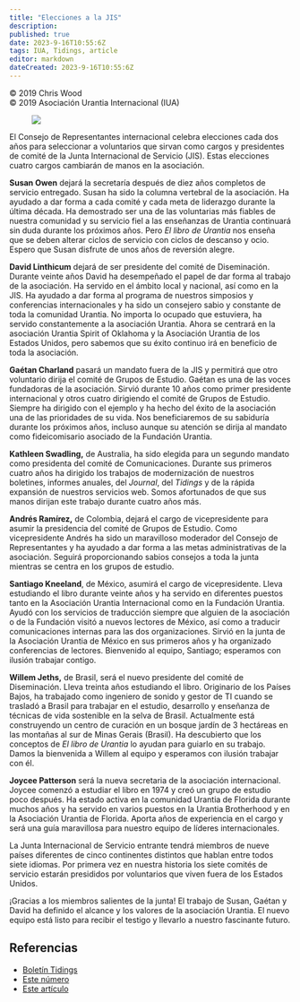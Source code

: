 ```yaml
---
title: "Elecciones a la JIS"
description: 
published: true
date: 2023-9-16T10:55:6Z
tags: IUA, Tidings, article
editor: markdown
dateCreated: 2023-9-16T10:55:6Z
---
```


<p class="v-card v-sheet theme--light gray lighten-3 px-2">© 2019 Chris Wood<br>© 2019 Asociación Urantia Internacional (IUA)</p>


<figure id="Figure_1" class="image urantiapedia image-style-align-left">
<img src="/image/article/IUA_Tidings/Chris-Wood-framed-150x150.jpg">
</figure>

El Consejo de Representantes internacional celebra elecciones cada dos años para seleccionar a voluntarios que sirvan como cargos y presidentes de comité de la Junta Internacional de Servicio (JIS). Estas elecciones cuatro cargos cambiarán de manos en la asociación.

**Susan Owen** dejará la secretaría después de diez años completos de servicio entregado. Susan ha sido la columna vertebral de la asociación. Ha ayudado a dar forma a cada comité y cada meta de liderazgo durante la última década. Ha demostrado ser una de las voluntarias más fiables de nuestra comunidad y su servicio fiel a las enseñanzas de Urantia continuará sin duda durante los próximos años. Pero _El libro de Urantia_ nos enseña que se deben alterar ciclos de servicio con ciclos de descanso y ocio. Espero que Susan disfrute de unos años de reversión alegre.

**David Linthicum** dejará de ser presidente del comité de Diseminación. Durante veinte años David ha desempeñado el papel de dar forma al trabajo de la asociación. Ha servido en el ámbito local y nacional, así como en la JIS. Ha ayudado a dar forma al programa de nuestros simposios y conferencias internacionales y ha sido un consejero sabio y constante de toda la comunidad Urantia. No importa lo ocupado que estuviera, ha servido constantemente a la asociación Urantia. Ahora se centrará en la asociación Urantia Spirit of Oklahoma y la Asociación Urantia de los Estados Unidos, pero sabemos que su éxito continuo irá en beneficio de toda la asociación.

**Gaétan Charland** pasará un mandato fuera de la JIS y permitirá que otro voluntario dirija el comité de Grupos de Estudio. Gaétan es una de las voces fundadoras de la asociación. Sirvió durante 10 años como primer presidente internacional y otros cuatro dirigiendo el comité de Grupos de Estudio. Siempre ha dirigido con el ejemplo y ha hecho del éxito de la asociación una de las prioridades de su vida. Nos beneficiaremos de su sabiduría durante los próximos años, incluso aunque su atención se dirija al mandato como fideicomisario asociado de la Fundación Urantia.

**Kathleen Swadling,** de Australia, ha sido elegida para un segundo mandato como presidenta del comité de Comunicaciones. Durante sus primeros cuatro años ha dirigido los trabajos de modernización de nuestros boletines, informes anuales, del _Journal_, del _Tidings_ y de la rápida expansión de nuestros servicios web. Somos afortunados de que sus manos dirijan este trabajo durante cuatro años más.

**Andrés Ramírez,** de Colombia, dejará el cargo de vicepresidente para asumir la presidencia del comité de Grupos de Estudio. Como vicepresidente Andrés ha sido un maravilloso moderador del Consejo de Representantes y ha ayudado a dar forma a las metas administrativas de la asociación. Seguirá proporcionando sabios consejos a toda la junta mientras se centra en los grupos de estudio.

**Santiago Kneeland**, de México, asumirá el cargo de vicepresidente. Lleva estudiando el libro durante veinte años y ha servido en diferentes puestos tanto en la Asociación Urantia Internacional como en la Fundación Urantia. Ayudó con los servicios de traducción siempre que alguien de la asociación o de la Fundación visitó a nuevos lectores de México, así como a traducir comunicaciones internas para las dos organizaciones. Sirvió en la junta de la Asociación Urantia de México en sus primeros años y ha organizado conferencias de lectores. Bienvenido al equipo, Santiago; esperamos con ilusión trabajar contigo.

**Willem Jeths,** de Brasil, será el nuevo presidente del comité de Diseminación. Lleva treinta años estudiando el libro. Originario de los Países Bajos, ha trabajado como ingeniero de sonido y gestor de TI cuando se trasladó a Brasil para trabajar en el estudio, desarrollo y enseñanza de técnicas de vida sostenible en la selva de Brasil. Actualmente está construyendo un centro de curación en un bosque jardín de 3 hectáreas en las montañas al sur de Minas Gerais (Brasil). Ha descubierto que los conceptos de _El libro de Urantia_ lo ayudan para guiarlo en su trabajo. Damos la bienvenida a Willem al equipo y esperamos con ilusión trabajar con él.

**Joycee Patterson** será la nueva secretaria de la asociación internacional. Joycee comenzó a estudiar el libro en 1974 y creó un grupo de estudio poco después. Ha estado activa en la comunidad Urantia de Florida durante muchos años y ha servido en varios puestos en la Urantia Brotherhood y en la Asociación Urantia de Florida. Aporta años de experiencia en el cargo y será una guía maravillosa para nuestro equipo de líderes internacionales.

La Junta Internacional de Servicio entrante tendrá miembros de nueve países diferentes de cinco continentes distintos que hablan entre todos siete idiomas. Por primera vez en nuestra historia los siete comités de servicio estarán presididos por voluntarios que viven fuera de los Estados Unidos.

¡Gracias a los miembros salientes de la junta! El trabajo de Susan, Gaétan y David ha definido el alcance y los valores de la asociación Urantia. El nuevo equipo está listo para recibir el testigo y llevarlo a nuestro fascinante futuro.

## Referencias

- [Boletín Tidings](https://urantia-association.org/acerca-del-boletin-tidings/?lang=es)
- [Este número](https://urantia-association.org/newsletter/tidings-marzo-2019/?lang=es)
- [Este artículo](https://urantia-association.org/elecciones-a-la-jis/?lang=es)


